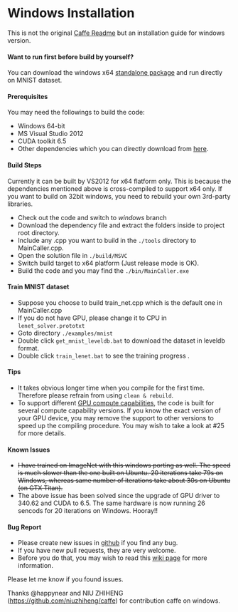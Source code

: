 # Windows Installation
This is not the original [Caffe Readme](https://github.com/BVLC/caffe/blob/master/README.md) but an installation guide for windows version.

#### Want to run first before build by yourself?
You can download the windows x64 [standalone package](https://dl.dropboxusercontent.com/u/3466743/caffe-vs2012/standalone.7z) and run directly on MNIST dataset.

#### Prerequisites
You may need the followings to build the code:
- Windows 64-bit
- MS Visual Studio 2012
- CUDA toolkit 6.5
- Other dependencies which you can directly download from [here](https://www.dropbox.com/s/bmqv4n5701qkfyd/3rdparty.rar?dl=0).

#### Build Steps
Currently it can be built by VS2012 for x64 flatform only. This is because the dependencies mentioned above is cross-compiled to support x64 only. If you want to build on 32bit windows, you need to rebuild your own 3rd-party libraries.
- Check out the code and switch to *windows* branch
- Download the dependency file and extract the folders inside to project root directory.
- Include any .cpp you want to build in the `./tools` directory to MainCaller.cpp.
- Open the solution file in `./build/MSVC`
- Switch build target to x64 platform (Just release mode is OK).
- Build the code and you may find the `./bin/MainCaller.exe`

#### Train MNIST dataset
- Suppose you choose to build train_net.cpp which is the default one in MainCaller.cpp
- If you do not have GPU, please change it to CPU in `lenet_solver.prototxt`
- Goto directory `./examples/mnist`
- Double click `get_mnist_leveldb.bat` to download the dataset in leveldb format.
- Double click `train_lenet.bat` to see the training progress .

#### Tips
- It takes obvious longer time when you compile for the first time. Therefore please refrain from using `clean & rebuild`.
- To support different [GPU compute capabilities](http://en.wikipedia.org/wiki/CUDA#Supported_GPUs), the code is built for several compute capability versions. If you know the exact version of your GPU device, you may remove the support to other versions to speed up the compiling procedure. You may wish to take a look at #25 for more details.

#### Known Issues
- ~~I have trained on ImageNet with this windows porting as well. The speed is much slower than the one built on Ubuntu. 20 iterations take 79s on Windows, whereas same number of iterations take about 30s on Ubuntu (on GTX Titan).~~
- The above issue has been solved since the upgrade of GPU driver to 340.62 and CUDA to 6.5. The same hardware is now running 26 sencods for 20 iterations on Windows. Hooray!!

#### Bug Report
- Please create new issues in [github](https://github.com/niuzhiheng/caffe/issues) if you find any bug.
- If you have new pull requests, they are very welcome.
- Before you do that, you may wish to read this [wiki page](https://github.com/niuzhiheng/caffe/wiki) for more information.


Please let me know if you found issues.

Thanks @happynear and NIU ZHIHENG (https://github.com/niuzhiheng/caffe) for contribution caffe on windows.
